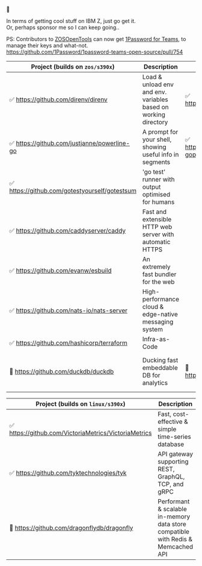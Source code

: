 👋

In terms of getting cool stuff on IBM Z, just go get it.  
Or, perhaps sponsor me so I can keep going.. 


PS: Contributors to [ZOSOpenTools](https://github.com/ZOSOpenTools) can now get [1Password for Teams](https://1password.com/teams/), to manage their keys and what-not.  
https://github.com/1Password/1password-teams-open-source/pull/754

| Project (builds on `zos/s390x`)                                | Description                                                     | Port                                                                | Upstream (and its upstream)                                                                                                                                                                                                                                                                     | Tests              |
|----------------------------------------------------------------|-----------------------------------------------------------------|---------------------------------------------------------------------|-------------------------------------------------------------------------------------------------------------------------------------------------------------------------------------------------------------------------------------------------------------------------------------------------|--------------------|
| :white_check_mark: https://github.com/direnv/direnv            | Load & unload env and env. variables based on working directory | :white_check_mark: https://github.com/ZOSOpenTools/direnvport       | :white_check_mark: https://github.com/direnv/direnv/pull/1094                                                                                                                                                                                                                                   | :white_check_mark: |
| :white_check_mark: https://github.com/justjanne/powerline-go   | A prompt for your shell, showing useful info in segments        | :white_check_mark: https://github.com/zosopentools/powerline-goport | :white_check_mark: https://github.com/justjanne/powerline-go/pull/381                                                                                                                                                                                                                           | :white_check_mark: |
| :white_check_mark: https://github.com/gotestyourself/gotestsum | 'go test' runner with output optimised for humans               |                                                                     | :construction: https://github.com/gotestyourself/gotestsum/pull/334                                                                                                                                                                                                                             | :construction:     |
| :white_check_mark: https://github.com/caddyserver/caddy        | Fast and extensible HTTP web server with automatic HTTPS        |                                                                     | :construction: https://github.com/google/certificate-transparency-go/pull/1088                                                                                                                                                                                                                  | :construction:     |
| :white_check_mark: https://github.com/evanw/esbuild            | An extremely fast bundler for the web                           |                                                                     | N/A                                                                                                                                                                                                                                                                                             | :construction:     |
| :white_check_mark: https://github.com/nats-io/nats-server      | High-performance cloud & edge-native messaging system           |                                                                     | :construction: https://github.com/nats-io/nats-server/pull/4209                                                                                                                                                                                                                                 | :construction:     |
| :white_check_mark: https://github.com/hashicorp/terraform      | Infra-as-Code                                                   |                                                                     | :construction: https://github.com/hashicorp/terraform/pull/33305 <br/> :construction: https://github.com/apparentlymart/go-userdirs/pull/2 <br/>                                                                                                                                                | :construction:     |
| :construction: https://github.com/duckdb/duckdb                | Ducking fast embeddable DB for analytics                        | :construction: https://github.com/ZOSOpenTools/duckdbport           | :construction: https://github.com/duckdb/duckdb/pull/7805 <br/> :construction: https://github.com/cameron314/concurrentqueue/pull/346 <br/> :white_check_mark: https://github.com/fastfloat/fast_float/pull/207 <br/> :white_check_mark: https://github.com/yhirose/cpp-httplib/pull/1581 <br/> | :construction:     |

| Project (builds on `linux/s390x`)                                     | Description                                                                      | Upstream (and its upstream)                                                     | Tests              |
|-----------------------------------------------------------------------|----------------------------------------------------------------------------------|---------------------------------------------------------------------------------|--------------------|
| :white_check_mark: https://github.com/VictoriaMetrics/VictoriaMetrics | Fast, cost-effective & simple time-series database                               | :white_check_mark: https://github.com/VictoriaMetrics/VictoriaMetrics/pull/3870 | :white_check_mark: |
| :white_check_mark: https://github.com/tyktechnologies/tyk             | API gateway supporting REST, GraphQL, TCP, and gRPC                              | :construction: https://github.com/TykTechnologies/tyk/pull/4777                 | :white_check_mark: |
| :construction: https://github.com/dragonflydb/dragonfly               | Performant & scalable in-memory data store compatible with Redis & Memcached API | :construction: https://github.com/dragonflydb/dragonfly/pull/1214               |                    |
